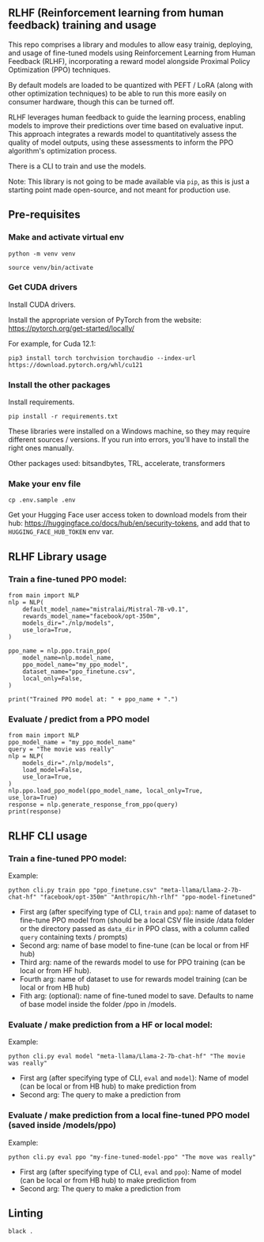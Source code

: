## RLHF (Reinforcement learning from human feedback) training and usage

This repo comprises a library and modules to allow easy trainig, deploying, and usage of fine-tuned models using Reinforcement Learning from Human Feedback (RLHF), incorporating a reward model alongside Proximal Policy Optimization (PPO) techniques.

By default models are loaded to be quantized with PEFT / LoRA (along with other optimization techniques) to be able to run this more easily on consumer hardware, though this can be turned off. 

RLHF leverages human feedback to guide the learning process, enabling models to improve their predictions over time based on evaluative input. This approach integrates a rewards model to quantitatively assess the quality of model outputs, using these assessments to inform the PPO algorithm's optimization process.

There is a CLI to train and use the models.

Note: This library is not going to be made available via `pip`, as this is just a starting point made open-source, and not meant for production use. 

## Pre-requisites

### Make and activate virtual env

`python -m venv venv`

`source venv/bin/activate`

### Get CUDA drivers

Install CUDA drivers.

Install the appropriate version of PyTorch from the website: https://pytorch.org/get-started/locally/

For example, for Cuda 12.1:

`pip3 install torch torchvision torchaudio --index-url https://download.pytorch.org/whl/cu121`

### Install the other packages

Install requirements.

`pip install -r requirements.txt`

These libraries were installed on a Windows machine, so they may require different sources / versions. If you run into errors, you'll have to install the right ones manually.

Other packages used: bitsandbytes, TRL, accelerate, transformers

### Make your env file

`cp .env.sample .env`

Get your Hugging Face user access token to download models from their hub: https://huggingface.co/docs/hub/en/security-tokens, and add that to `HUGGING_FACE_HUB_TOKEN` env var.

## RLHF Library usage

### Train a fine-tuned PPO model:

```
from main import NLP
nlp = NLP(
    default_model_name="mistralai/Mistral-7B-v0.1",
    rewards_model_name="facebook/opt-350m",
    models_dir="./nlp/models",
    use_lora=True,
)

ppo_name = nlp.ppo.train_ppo(
    model_name=nlp.model_name,
    ppo_model_name="my_ppo_model",
    dataset_name="ppo_finetune.csv",
    local_only=False,
)

print("Trained PPO model at: " + ppo_name + ".")
```

### Evaluate / predict from a PPO model

```
from main import NLP
ppo_model_name = "my_ppo_model_name"
query = "The movie was really"
nlp = NLP(
    models_dir="./nlp/models",
    load_model=False,
    use_lora=True,
)
nlp.ppo.load_ppo_model(ppo_model_name, local_only=True,     
use_lora=True)
response = nlp.generate_response_from_ppo(query)
print(response)
```

## RLHF CLI usage

### Train a fine-tuned PPO model:

Example: 

`python cli.py train ppo "ppo_finetune.csv" "meta-llama/Llama-2-7b-chat-hf" "facebook/opt-350m" "Anthropic/hh-rlhf" "ppo-model-finetuned"`

- First arg (after specifying type of CLI, `train` and `ppo`): name of dataset to fine-tune PPO model from (should be a local CSV file inside /data folder or the directory passed as `data_dir` in PPO class, with a column called `query` containing texts / prompts)
- Second arg: name of base model to fine-tune (can be local or from HF hub)
- Third arg: name of the rewards model to use for PPO training (can be local or from HF hub).
- Fourth arg: name of dataset to use for rewards model training (can be local or from HB hub)
- Fith arg: (optional): name of fine-tuned model to save. Defaults to name of base model inside the folder /ppo in /models.

### Evaluate / make prediction from a HF or local model:

Example:

`python cli.py eval model "meta-llama/Llama-2-7b-chat-hf" "The movie was really"`

- First arg (after specifying type of CLI, `eval` and `model`): Name of model (can be local or from HB hub) to make prediction from
- Second arg: The query to make a prediction from

### Evaluate / make prediction from a local fine-tuned PPO model (saved inside /models/ppo)

Example:

`python cli.py eval ppo "my-fine-tuned-model-ppo" "The move was really"`

- First arg (after specifying type of CLI, `eval` and `ppo`): Name of model (can be local or from HB hub) to make prediction from
- Second arg: The query to make a prediction from

## Linting

`black .`